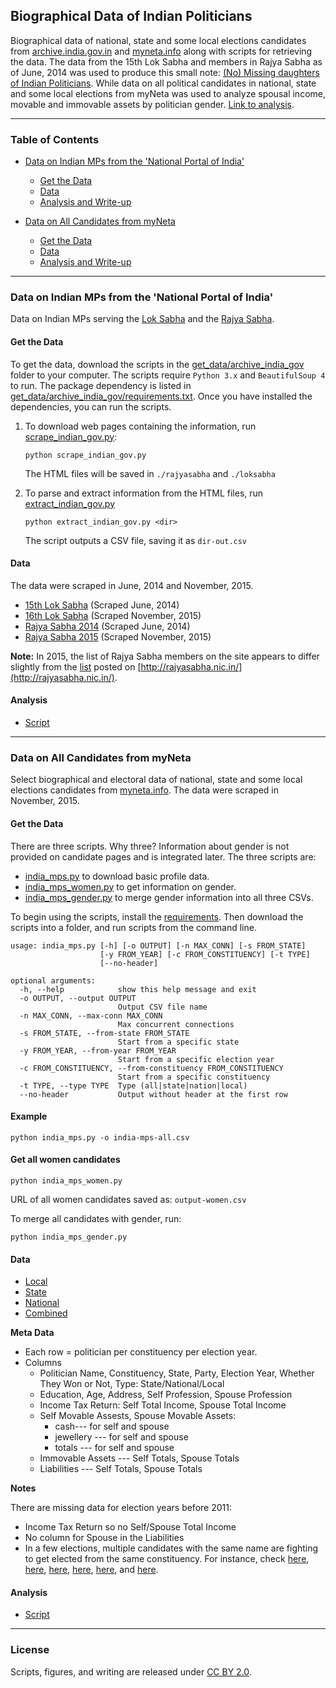 ## Biographical Data of Indian Politicians

Biographical data of national, state and some local elections candidates from [archive.india.gov.in](https://www.archive.india.gov.in/) and [myneta.info](http://www.myneta.info/) along with scripts for retrieving the data. The data from the 15th Lok Sabha and members in Rajya Sabha as of June, 2014 was used to produce this small note: [(No) Missing daughters of Indian Politicians](http://gbytes.gsood.com/2014/06/29/missing-daughters-of-indian-politicians/). While data on all political candidates in national, state and some local elections from myNeta was used to analyze spousal income, movable and immovable assets by politician gender. [Link to analysis](analysis/myneta.md).

----
### Table of Contents

* [Data on Indian MPs from the 'National Portal of India'](#data-on-indian-mps-from-the-national-portal-of-india)  
  * [Get the Data](#get-the-data)
  * [Data](#data)
  * [Analysis and Write-up](#analysis)

* [Data on All Candidates from myNeta](#data-on-all-candidates-from-myneta)
  * [Get the Data](#get-the-data-1)
  * [Data](#data-1)
  * [Analysis and Write-up](#analysis-1) 

----

### Data on Indian MPs from the 'National Portal of India'

Data on Indian MPs serving the [Lok Sabha](http://www.archive.india.gov.in/govt/loksabha.php?alpha=all) and the [Rajya Sabha](http://www.archive.india.gov.in/govt/rajyasabha.php?alpha=all). 

#### Get the Data

To get the data, download the scripts in the [get_data/archive_india_gov](get_data/archive_india_gov) folder to your computer. The scripts require `Python 3.x` and `BeautifulSoup 4` to run. The package dependency is listed in [get_data/archive_india_gov/requirements.txt](get_data/archive_india_gov/requirements.txt). Once you have installed the dependencies, you can run the scripts.

1.  To download web pages containing the information, run [scrape_indian_gov.py](scripts/scrape_indian_gov.py): 
	```
	python scrape_indian_gov.py
	```
	The HTML files will be saved in `./rajyasabha` and `./loksabha`  

2. To parse and extract information from the HTML files, run [extract_indian_gov.py](scripts/extract_indian_gov.py)

	```
	python extract_indian_gov.py <dir>
	```
	The script outputs a CSV file, saving it as `dir-out.csv`  

#### Data

The data were scraped in June, 2014 and November, 2015.    
* [15th Lok Sabha](data/loksabha_2014.csv) (Scraped June, 2014)  
* [16th Lok Sabha](data/loksabha_2015.csv) (Scraped November, 2015)  
* [Rajya Sabha 2014](data/rajyasabha_2014.csv)  (Scraped June, 2014)  
* [Rajya Sabha 2015](data/rajyasabha_2015.csv)  (Scraped November, 2015)

**Note:** In 2015, the list of Rajya Sabha members on the site appears to differ slightly from the [list](data/rajyasabha_rajyasabha_in_nov_2015.csv) posted on [http://rajyasabha.nic.in/](http://rajyasabha.nic.in/).  

#### Analysis 
* [Script](analysis/indiamps.R)

----

### Data on All Candidates from myNeta

Select biographical and electoral data of national, state and some local elections candidates from [myneta.info](http://myneta.info). The data were scraped in November, 2015. 

#### Get the Data
There are three scripts. Why three? Information about gender is not provided on candidate pages and is integrated later. The three scripts are:  
* [india_mps.py](india_mps.py) to download basic profile data.
* [india_mps_women.py](india_mps_women.py) to get information on gender.
* [india_mps_gender.py](india_mps_gender.py) to merge gender information into all three CSVs.

To begin using the scripts, install the [requirements](requirements.txt). Then download the scripts into a folder, and run scripts from the command line. 

```
usage: india_mps.py [-h] [-o OUTPUT] [-n MAX_CONN] [-s FROM_STATE]
                    [-y FROM_YEAR] [-c FROM_CONSTITUENCY] [-t TYPE]
                    [--no-header]

optional arguments:
  -h, --help            show this help message and exit
  -o OUTPUT, --output OUTPUT
                        Output CSV file name
  -n MAX_CONN, --max-conn MAX_CONN
                        Max concurrent connections
  -s FROM_STATE, --from-state FROM_STATE
                        Start from a specific state
  -y FROM_YEAR, --from-year FROM_YEAR
                        Start from a specific election year
  -c FROM_CONSTITUENCY, --from-constituency FROM_CONSTITUENCY
                        Start from a specific constituency
  -t TYPE, --type TYPE  Type (all|state|nation|local)
  --no-header           Output without header at the first row
```

#### Example

```
python india_mps.py -o india-mps-all.csv
```

#### Get all women candidates

```
python india_mps_women.py
```

URL of all women candidates saved as: `output-women.csv`

To merge all candidates with gender, run:

```
python india_mps_gender.py
```

#### Data  

* [Local](data/india-mps-all-local.csv)
* [State](data/india-mps-all-state.csv)
* [National](data/india-mps-all-nation.csv)
* [Combined](data/myneta_data.csv)

**Meta Data**
* Each row = politician per constituency per election year. 
* Columns  
    * Politician Name, Constituency, State, Party, Election Year, Whether They Won or Not, Type: State/National/Local  
    * Education, Age, Address, Self Profession, Spouse Profession 
    * Income Tax Return: Self Total Income, Spouse Total Income  
    * Self Movable Assests, Spouse Movable Assets: 
      * cash--- for self and spouse  
      * jewellery --- for self and spouse  
      * totals --- for self and spouse    
    * Immovable Assets --- Self Totals, Spouse Totals  
    * Liabilities      --- Self Totals, Spouse Totals 

**Notes**

There are missing data for election years before 2011: 

* Income Tax Return so no Self/Spouse Total Income
* No column for Spouse in the Liabilities
* In a few elections, multiple candidates with the same name are fighting to get elected from the same constituency. For instance, check [here](http://www.myneta.info/pmc2007/index.php?action=show_candidates&constituency_id=19), [here](http://www.myneta.info/bmc2012/index.php?action=show_candidates&constituency_id=110), [here](http://www.myneta.info/mcd2012/index.php?action=show_candidates&constituency_id=213), [here](http://www.myneta.info/mcd2012/index.php?action=show_candidates&constituency_id=141), [here](http://www.myneta.info/mcd2012/index.php?action=show_candidates&constituency_id=171), and [here](http://www.myneta.info/pmc2007/index.php?action=show_candidates&constituency_id=19).

#### Analysis 
* [Script](analysis/myneta.R)

----

### License
Scripts, figures, and writing are released under [CC BY 2.0](https://creativecommons.org/licenses/by/2.0/). 